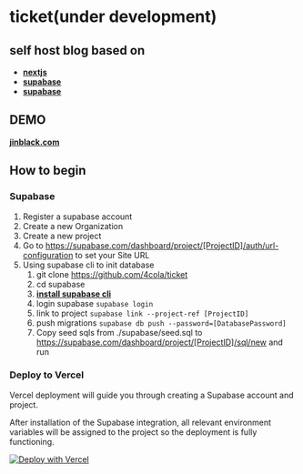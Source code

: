 <!--
 * @Author: JinBlack
 * @Date: 2024-01-23 10:31:31
 * @LastEditors: JinBlack
 * @LastEditTime: 2024-01-23 15:22:33
 * @FilePath: /ticket/README.md
 * @Description: black4jin@gmail.com
 * 
 * Copyright (c) 2024 by 4tmr, All Rights Reserved. 
-->
# ticket(under development)

## self host blog based on
- <a href="https://nextjs.org/docs" target="_blank"><strong>nextjs</strong></a>
- <a href="https://supabase.com/" target="_blank"><strong>supabase</strong></a>
- <a href="https://tailwindcss.com/" target="_blank"><strong>supabase</strong></a>

## DEMO
<p>
 <a href="https://www.jinblack.com" target="_blank"><strong>jinblack.com</strong></a>
</p>

## How to begin

### Supabase
1. Register a supabase account
2. Create a new Organization
3. Create a new project
4. Go to https://supabase.com/dashboard/project/[ProjectID]/auth/url-configuration to set your Site URL
5. Using supabase cli to init database
   1. git clone https://github.com/4cola/ticket
   2. cd supabase
   3. <a href="https://supabase.com/docs/guides/cli/getting-started" target="_blank"><strong>install supabase cli</strong></a>
   4. login supabase ```supabase login```
   5. link to project ```supabase link --project-ref [ProjectID]```
   6. push migrations ```supabase db push --password=[DatabasePassword]```
   7. Copy seed sqls from ./supabase/seed.sql to https://supabase.com/dashboard/project/[ProjectID]/sql/new and run

### Deploy to Vercel

Vercel deployment will guide you through creating a Supabase account and project.

After installation of the Supabase integration, all relevant environment variables will be assigned to the project so the deployment is fully functioning.

[![Deploy with Vercel](https://vercel.com/button)](https://vercel.com/new/clone?repository-url=https://github.com/4cola/ticket&project-name=ticket&repository-name=ticket)
